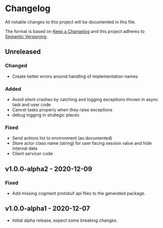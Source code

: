 # Changelog

All notable changes to this project will be documented in this file.

The format is based on [Keep a Changelog](http://keepachangelog.com/en/1.0.0/)
and this project adheres to [Semantic Versioning](http://semver.org/spec/v2.0.0.html).

## Unreleased

### Changed

- Create better errors around handling of implementation names

### Added

- Avoid silent crashes by catching and logging exceptions thrown in async task and user code
- Cancel tasks properly when they raise exceptions
- debug logging in strategic places

### Fixed

- Send actions list to environment (as documented)
- Store actor class name (string) for user facing session value and hide internal data
- Client servicer code

## v1.0.0-alpha2 - 2020-12-09

### Fixed 

- Add missing cogment protobuf api files to the generated package.

## v1.0.0-alpha1 - 2020-12-07

- Initial alpha release, expect some breaking changes.
